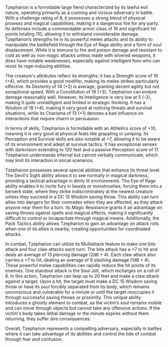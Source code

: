 Tzepharion is a formidable large fiend characterized by its lawful evil nature, operating primarily as a cunning and vicious adversary in battle. With a challenge rating of 8, it possesses a strong blend of physical prowess and magical capabilities, making it a dangerous foe for any party. Its defenses include a commendable armor class of 16 and significant hit points totaling 110, allowing it to withstand considerable damage. Tzepharion’s strengths lie in its powerful melee attacks and its ability to manipulate the battlefield through the Eye of Rage ability and a form of soul displacement. While it is immune to fire and poison damage and resistant to cold as well as non-magic attacks unless made with silvered weapons, it does have notable weaknesses, especially against intelligent foes who can resist its rage-inducing abilities.

The creature's attributes reflect its strengths: it has a Strength score of 19 (+4), which provides a good modifier, making its melee strikes particularly effective. Its Dexterity of 14 (+2) is average, granting decent agility but not exceptional speed. With a Constitution of 16 (+3), Tzepharion can endure damage reasonably well. However, its Intelligence is very low at 5 (-3), making it quite unintelligent and limited in strategic thinking. It has a Wisdom of 18 (+4), making it very good at noticing threats and survival situations, while its Charisma of 13 (+1) denotes a bad influence on interactions that require charm or persuasion.

In terms of skills, Tzepharion is formidable with an Athletics score of +10, meaning it is very good at physical feats like grappling or jumping. Its Perception and Survival skills are also notable at +7, allowing it to be aware of its environment and adept at survival tactics. It has exceptional senses with darkvision extending to 120 feet and a passive Perception score of 17. Tzepharion understands Infernal but cannot verbally communicate, which may limit its interaction in social scenarios.

Tzepharion possesses several special abilities that enhance its threat level. The Devil's Sight ability allows it to see normally in magical darkness, providing a tactical advantage in dimly lit environments. The Eye of Rage ability enables it to incite fury in beasts or monstrosities, forcing them into a berserk state, where they strike indiscriminately at the nearest creature unless they succeed in a DC 15 Wisdom saving throw. This ability can turn allies into dangers for their comrades when they are affected, as they attack anyone near them for a turn. Its Magic Resistance grants it an advantage on saving throws against spells and magical effects, making it significantly difficult to control or incapacitate through magical means. Additionally, the Pack Tactics ability allows Tzepharion to gain an advantage on attack rolls when one of its allies is nearby, creating opportunities for coordinated attacks.

In combat, Tzepharion can utilize its Multiattack feature to make one bite attack and four claw attacks each turn. The bite attack has a +7 to hit and deals an average of 13 piercing damage (2d8 + 4). Each claw attack also carries a +7 to hit, dealing an average of 8 slashing damage (1d8 + 4). These powerful melee capabilities can rapidly reduce the hit points of its enemies. One standout attack is the Soul Jolt, which recharges on a roll of 6. In this action, Tzepharion can leap up to 20 feet and make a claw attack against a target. Upon a hit, the target must make a DC 15 Wisdom saving throw or have its soul forcibly separated from its body, which remains unconscious and vulnerable for a minute or until the target reoccupies it through successful saving throws or proximity. This unique ability introduces a ghostly element to combat, as the victim’s soul remains mobile and can move through objects but cannot take any offensive actions. If the victim's body takes lethal damage or the minute expires without them returning, they suffer dire consequences. 

Overall, Tzepharion represents a compelling adversary, especially in battles where it can take advantage of its abilities and control the tide of combat through fear and confusion.